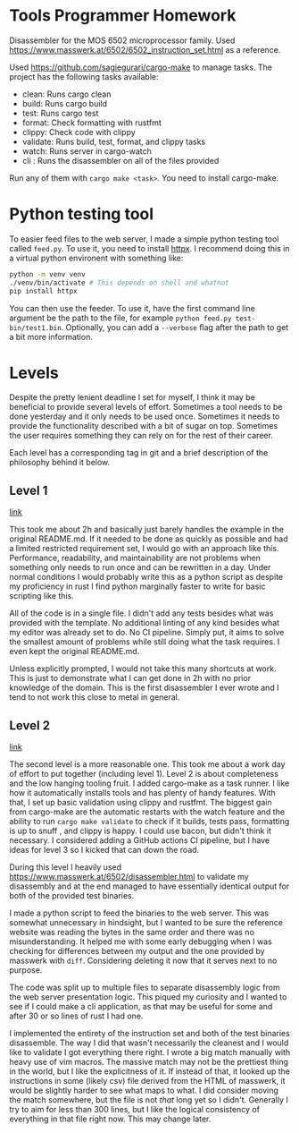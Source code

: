 # Tools Programmer Homework

Disassembler for the MOS 6502 microprocessor family. Used
https://www.masswerk.at/6502/6502_instruction_set.html as a reference.

Used https://github.com/sagiegurari/cargo-make to manage tasks. The project has
the following tasks available:

- clean: Runs cargo clean
- build: Runs cargo build
- test: Runs cargo test
- format: Check formatting with rustfmt
- clippy: Check code with clippy
- validate: Runs build, test, format, and clippy tasks
- watch: Runs server in cargo-watch
- cli <files>: Runs the disassembler on all of the files provided

Run any of them with `cargo make <task>`. You need to install cargo-make.

# Python testing tool

To easier feed files to the web server, I made a simple python testing tool
called `feed.py`. To use it, you need to install
[httpx](https://www.python-httpx.org/). I recommend doing this in a virtual
python environent with something like:

```sh
python -m venv venv
./venv/bin/activate # This depends on shell and whatnot
pip install httpx
```

You can then use the feeder. To use it, have the first command line argument be
the path to the file, for example `python feed.py test-bin/test1.bin`.
Optionally, you can add a `--verbose` flag after the path to get a bit more
information.

# Levels

Despite the pretty lenient deadline I set for myself, I think it may be
beneficial to provide several levels of effort. Sometimes a tool needs to be
done yesterday and it only needs to be used once. Sometimes it needs to provide
the functionality described with a bit of sugar on top. Sometimes the user
requires something they can rely on for the rest of their career.

Each level has a corresponding tag in git and a brief description of the
philosophy behind it below.

## Level 1

[link](https://github.com/haihala/MOS-6502-disassembler/releases/tag/level-1)

This took me about 2h and basically just barely handles the example in the
original README.md. If it needed to be done as quickly as possible and had a
limited restricted requirement set, I would go with an approach like this.
Performance, readability, and maintainability are not problems when something
only needs to run once and can be rewritten in a day. Under normal conditions I
would probably write this as a python script as despite my proficiency in rust I
find python marginally faster to write for basic scripting like this.

All of the code is in a single file. I didn't add any tests besides what was
provided with the template. No additional linting of any kind besides what my
editor was already set to do. No CI pipeline. Simply put, it aims to solve the
smallest amount of problems while still doing what the task requires. I even
kept the original README.md.

Unless explicitly prompted, I would not take this many shortcuts at work. This
is just to demonstrate what I can get done in 2h with no prior knowledge of the
domain. This is the first disassembler I ever wrote and I tend to not work this
close to metal in general.

## Level 2

[link](https://github.com/haihala/MOS-6502-disassembler/releases/tag/level-2)

The second level is a more reasonable one. This took me about a work day of
effort to put together (including level 1). Level 2 is about completeness and
the low hanging tooling fruit. I added cargo-make as a task runner. I like how
it automatically installs tools and has plenty of handy features. With that, I
set up basic validation using clippy and rustfmt. The biggest gain from
cargo-make are the automatic restarts with the watch feature and the ability to
run `cargo make validate` to check if it builds, tests pass, formatting is up to
snuff , and clippy is happy. I could use bacon, but didn't think it necessary. I
considered adding a GitHub actions CI pipeline, but I have ideas for level 3 so
I kicked that can down the road.

During this level I heavily used https://www.masswerk.at/6502/disassembler.html
to validate my disassembly and at the end managed to have essentially identical
output for both of the provided test binaries.

I made a python script to feed the binaries to the web server. This was somewhat
unnecessary in hindsight, but I wanted to be sure the reference website was
reading the bytes in the same order and there was no misunderstanding. It helped
me with some early debugging when I was checking for differences between my
output and the one provided by masswerk with `diff`. Considering deleting it now
that it serves next to no purpose.

The code was split up to multiple files to separate disassembly logic from the
web server presentation logic. This piqued my curiosity and I wanted to see if I
could make a cli application, as that may be useful for some and after 30 or so
lines of rust I had one.

I implemented the entirety of the instruction set and both of the test binaries
disassemble. The way I did that wasn't necessarily the cleanest and I would like
to validate I got everything there right. I wrote a big match manually with
heavy use of vim macros. The massive match may not be the prettiest thing in the
world, but I like the explicitness of it. If instead of that, it looked up the
instructions in some (likely csv) file derived from the HTML of masswerk, it
would be slightly harder to see what maps to what. I did consider moving the
match somewhere, but the file is not _that_ long yet so I didn't. Generally I
try to aim for less than 300 lines, but I like the logical consistency of
everything in that file right now. This may change later.
